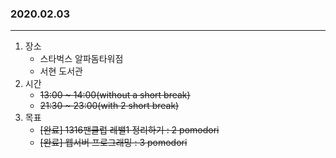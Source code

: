 ### 2020.02.03
---

1. 장소
    - 스타벅스 알파돔타워점
    - 서현 도서관
2. 시간
    - ~~13:00 ~ 14:00(without a short break)~~
    - ~~21:30 ~ 23:00(with 2 short break)~~
3. 목표
    - ~~[완료] 1316팬클럽 레밸1 정리하기 : 2 pomodori~~
    - ~~[완료] 웹서버 프로그래밍 : 3 pomodori~~